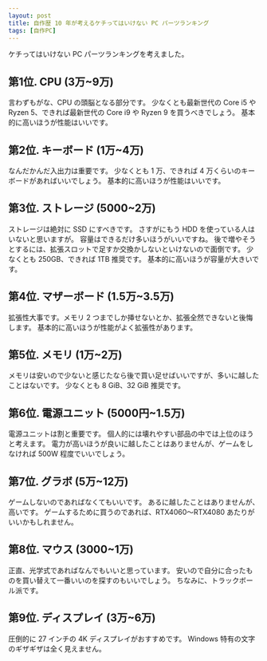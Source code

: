 ```yaml
---
layout: post
title: 自作歴 10 年が考えるケチってはいけない PC パーツランキング
tags: [自作PC]
---
```


ケチってはいけない PC パーツランキングを考えました。

## 第1位. CPU (3万~9万)
言わずもがな、CPU の頭脳となる部分です。
少なくとも最新世代の Core i5 や Ryzen 5、できれば最新世代の Core i9 や Ryzen 9 を買うべきでしょう。
基本的に高いほうが性能はいいです。

## 第2位. キーボード (1万~4万)
なんだかんだ入出力は重要です。
少なくとも 1 万、できれば 4 万くらいのキーボードがあればいいでしょう。
基本的に高いほうが性能はいいです。

## 第3位. ストレージ (5000~2万)
ストレージは絶対に SSD にすべきです。
さすがにもう HDD を使っている人はいないと思いますが。
容量はできるだけ多いほうがいいですね。
後で増やそうとするには、拡張スロットで足すか交換かしないといけないので面倒です。
少なくとも 250GB、できれば 1TB 推奨です。
基本的に高いほうが容量が大きいです。

## 第4位. マザーボード (1.5万~3.5万)
拡張性大事です。メモリ 2 つまでしか挿せないとか、拡張全然できないと後悔します。
基本的に高いほうが性能がよく拡張性があります。

## 第5位. メモリ (1万~2万)
メモリは安いので少ないと感じたなら後で買い足せばいいですが、多いに越したことはないです。
少なくとも 8 GiB、32 GiB 推奨です。

## 第6位. 電源ユニット (5000円~1.5万)
電源ユニットは割と重要です。
個人的には壊れやすい部品の中では上位のほうと考えます。
電力が高いほうが良いに越したことはありませんが、ゲームをしなければ 500W 程度でいいでしょう。

## 第7位. グラボ (5万~12万)
ゲームしないのであればなくてもいいです。
あるに越したことはありませんが、高いです。
ゲームするために買うのであれば、RTX4060～RTX4080 あたりがいいかもしれません。

## 第8位. マウス (3000~1万)
正直、光学式であればなんでもいいと思っています。
安いので自分に合ったものを買い替えて一番いいのを探すのもいいでしょう。
ちなみに、トラックボール派です。

## 第9位. ディスプレイ (3万~6万)
圧倒的に 27 インチの 4K ディスプレイがおすすめです。
Windows 特有の文字のギザギザは全く見えません。

